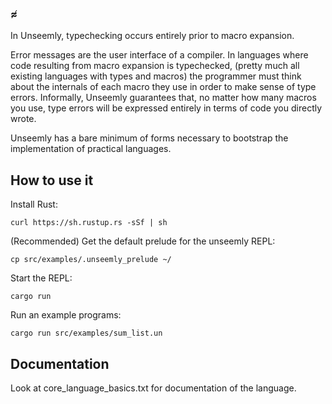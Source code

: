 ### ≉

In Unseemly, typechecking occurs entirely prior to macro expansion.

Error messages are the user interface of a compiler.
In languages where code resulting from macro expansion is typechecked,
 (pretty much all existing languages with types and macros)
 the programmer must think about the internals of each macro they use
  in order to make sense of type errors.
Informally, Unseemly guarantees that,
 no matter how many macros you use,
  type errors will be expressed
   entirely in terms of code you directly wrote.

Unseemly has a bare minimum of forms
 necessary to bootstrap the implementation of practical languages.

## How to use it

Install Rust:

    curl https://sh.rustup.rs -sSf | sh

(Recommended) Get the default prelude for the unseemly REPL:

    cp src/examples/.unseemly_prelude ~/

Start the REPL:

    cargo run


Run an example programs:

    cargo run src/examples/sum_list.un

## Documentation

Look at core_language_basics.txt for documentation of the language.
